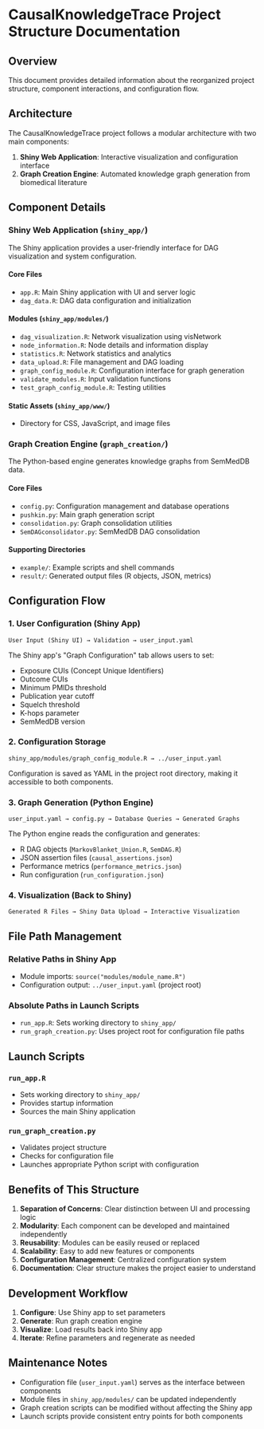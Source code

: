 # CausalKnowledgeTrace Project Structure Documentation

## Overview

This document provides detailed information about the reorganized project structure, component interactions, and configuration flow.

## Architecture

The CausalKnowledgeTrace project follows a modular architecture with two main components:

1. **Shiny Web Application**: Interactive visualization and configuration interface
2. **Graph Creation Engine**: Automated knowledge graph generation from biomedical literature

## Component Details

### Shiny Web Application (`shiny_app/`)

The Shiny application provides a user-friendly interface for DAG visualization and system configuration.

#### Core Files
- `app.R`: Main Shiny application with UI and server logic
- `dag_data.R`: DAG data configuration and initialization

#### Modules (`shiny_app/modules/`)
- `dag_visualization.R`: Network visualization using visNetwork
- `node_information.R`: Node details and information display
- `statistics.R`: Network statistics and analytics
- `data_upload.R`: File management and DAG loading
- `graph_config_module.R`: Configuration interface for graph generation
- `validate_modules.R`: Input validation functions
- `test_graph_config_module.R`: Testing utilities

#### Static Assets (`shiny_app/www/`)
- Directory for CSS, JavaScript, and image files

### Graph Creation Engine (`graph_creation/`)

The Python-based engine generates knowledge graphs from SemMedDB data.

#### Core Files
- `config.py`: Configuration management and database operations
- `pushkin.py`: Main graph generation script
- `consolidation.py`: Graph consolidation utilities
- `SemDAGconsolidator.py`: SemMedDB DAG consolidation

#### Supporting Directories
- `example/`: Example scripts and shell commands
- `result/`: Generated output files (R objects, JSON, metrics)

## Configuration Flow

### 1. User Configuration (Shiny App)
```
User Input (Shiny UI) → Validation → user_input.yaml
```

The Shiny app's "Graph Configuration" tab allows users to set:
- Exposure CUIs (Concept Unique Identifiers)
- Outcome CUIs
- Minimum PMIDs threshold
- Publication year cutoff
- Squelch threshold
- K-hops parameter
- SemMedDB version

### 2. Configuration Storage
```
shiny_app/modules/graph_config_module.R → ../user_input.yaml
```

Configuration is saved as YAML in the project root directory, making it accessible to both components.

### 3. Graph Generation (Python Engine)
```
user_input.yaml → config.py → Database Queries → Generated Graphs
```

The Python engine reads the configuration and generates:
- R DAG objects (`MarkovBlanket_Union.R`, `SemDAG.R`)
- JSON assertion files (`causal_assertions.json`)
- Performance metrics (`performance_metrics.json`)
- Run configuration (`run_configuration.json`)

### 4. Visualization (Back to Shiny)
```
Generated R Files → Shiny Data Upload → Interactive Visualization
```

## File Path Management

### Relative Paths in Shiny App
- Module imports: `source("modules/module_name.R")`
- Configuration output: `../user_input.yaml` (project root)

### Absolute Paths in Launch Scripts
- `run_app.R`: Sets working directory to `shiny_app/`
- `run_graph_creation.py`: Uses project root for configuration file paths

## Launch Scripts

### `run_app.R`
- Sets working directory to `shiny_app/`
- Provides startup information
- Sources the main Shiny application

### `run_graph_creation.py`
- Validates project structure
- Checks for configuration file
- Launches appropriate Python script with configuration

## Benefits of This Structure

1. **Separation of Concerns**: Clear distinction between UI and processing logic
2. **Modularity**: Each component can be developed and maintained independently
3. **Reusability**: Modules can be easily reused or replaced
4. **Scalability**: Easy to add new features or components
5. **Configuration Management**: Centralized configuration system
6. **Documentation**: Clear structure makes the project easier to understand

## Development Workflow

1. **Configure**: Use Shiny app to set parameters
2. **Generate**: Run graph creation engine
3. **Visualize**: Load results back into Shiny app
4. **Iterate**: Refine parameters and regenerate as needed

## Maintenance Notes

- Configuration file (`user_input.yaml`) serves as the interface between components
- Module files in `shiny_app/modules/` can be updated independently
- Graph creation scripts can be modified without affecting the Shiny app
- Launch scripts provide consistent entry points for both components
